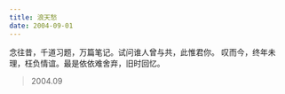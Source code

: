 ```yaml
---
title: 浪天愁
date: 2004-09-01
---
```


念往昔，千道习题，万篇笔记。试问谁人曾与共，此惟君你。<!--more-->
叹而今，终年未理，枉负情谊。最是依依难舍弃，旧时回忆。

> 2004.09